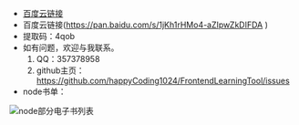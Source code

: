 - [百度云链接](https://pan.baidu.com/s/1jKh1rHMo4-aZIpwZkDIFDA )
- 百度云链接(https://pan.baidu.com/s/1jKh1rHMo4-aZIpwZkDIFDA )
- 提取码：4qob
- 如有问题，欢迎与我联系。
  1. QQ：357378958
  2. github主页：https://github.com/happyCoding1024/FrontendLearningTool/issues
- node书单：
  
 ![node部分电子书列表](https://happycoding1024.github.io/FrontendLearningTool/img/电子书列表/node.png)
